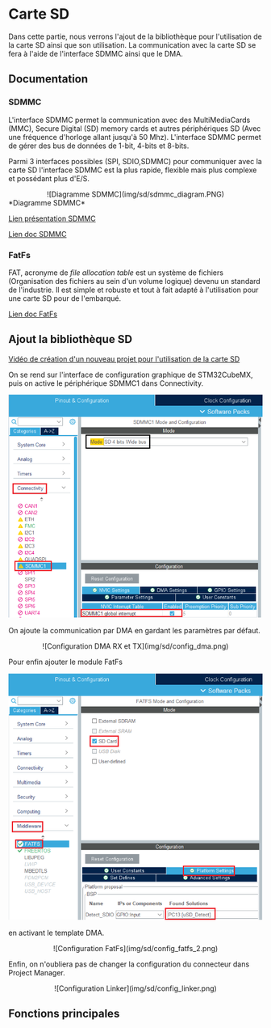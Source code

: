 # Carte SD

Dans cette partie, nous verrons l'ajout de la bibliothèque pour l'utilisation de la carte SD ainsi que son utilisation.
La communication avec la carte SD se fera à l'aide de l'interface SDMMC ainsi que le DMA.

## Documentation

### SDMMC

L'interface SDMMC permet la communication avec des MultiMediaCards (MMC), Secure Digital (SD) memory cards et autres périphériques SD (Avec une fréquence d'horloge allant jusqu'à 50 Mhz). L'interface SDMMC permet de gérer des bus de données de 1-bit, 4-bits et 8-bits.

Parmi 3 interfaces possibles (SPI, SDIO,SDMMC) pour communiquer avec la carte SD l'interface SDMMC est la plus rapide, flexible mais plus complexe et possédant plus d'E/S.

<center>![Diagramme SDMMC](img/sd/sdmmc_diagram.PNG)</center>
*Diagramme SDMMC*

[Lien présentation SDMMC](https://www.st.com/content/ccc/resource/training/technical/product_training/group0/a7/61/d8/cf/a0/c8/4d/08/STM32F7_Peripheral_SDMMC/files/STM32F7_Peripheral_SDMMC.pdf/_jcr_content/translations/en.STM32F7_Peripheral_SDMMC.pdf)

[Lien doc SDMMC](https://www.st.com/resource/en/user_manual/dm00189702-description-of-stm32f7-hal-and-lowlayer-drivers-stmicroelectronics.pdf#page=613)

### FatFs

FAT, acronyme de *file allocation table* est un système de fichiers (Organisation des fichiers au sein d'un volume logique) devenu un standard de l'industrie. Il est simple et robuste et tout à fait adapté à l'utilisation pour une carte SD pour de l'embarqué.

[Lien doc FatFs](https://www.st.com/resource/en/user_manual/dm00105259-developing-applications-on-stm32cube-with-fatfs-stmicroelectronics.pdf)

## Ajout la bibliothèque SD

[Vidéo de création d'un nouveau projet pour l'utilisation de la carte SD](https://www.youtube.com/watch?v=I9KDN1o6924&t=474s&ab_channel=STMicroelectronics)

On se rend sur l'interface de configuration graphique de STM32CubeMX, puis on active le périphérique SDMMC1 dans Connectivity.

![Configuration SDMMC1](img/sd/config_sdmmc.png)

On ajoute la communication par DMA en gardant les paramètres par défaut.

<center>![Configuration DMA RX et TX](img/sd/config_dma.png)</center>

Pour enfin ajouter le module FatFs

![Configuration FatFs](img/sd/config_fatfs.png)

en activant le template DMA.

<center>![Configuration FatFs](img/sd/config_fatfs_2.png)</center>

Enfin, on n'oubliera pas de changer la configuration du connecteur dans Project Manager.

<center>![Configuration Linker](img/sd/config_linker.png)</center>

## Fonctions principales